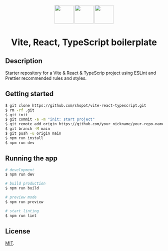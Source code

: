 <p align="center">
<img width="60" src="https://user-images.githubusercontent.com/1072928/224541636-cf5a6322-e229-4bbb-b01a-c9b1a3ffd10c.png">
<img width="60" src="https://user-images.githubusercontent.com/1072928/224541674-efab49b1-5261-4562-8f57-21d778433a5d.svg">
<img width="60" src="https://user-images.githubusercontent.com/1072928/224541607-4bebbd74-c9a0-4ffc-8b14-e117894a2be0.png">
</p>

<p align="center">
    <h1 align="center">Vite, React, TypeScript boilerplate</h1>
  </a>
</p>

## Description

Starter repository for a Vite & React & TypeScrip project using ESLint and Prettier recommended rules and styles.

## Getting started

```bash
$ git clone https://github.com/shopot/vite-react-typescript.git
$ rm -rf .git
$ git init
$ git commit -a -m "init: start project"
$ git remote add origin https://github.com/your_nickname/your-repo-name.git
$ git branch -M main
$ git push -u origin main
$ npm run install
$ npm run dev
```

## Running the app

```bash
# development
$ npm run dev

# build production
$ npm run build

# preview mode
$ npm run preview

# start linting
$ npm run lint
```

## License

[MIT](LICENSE).

